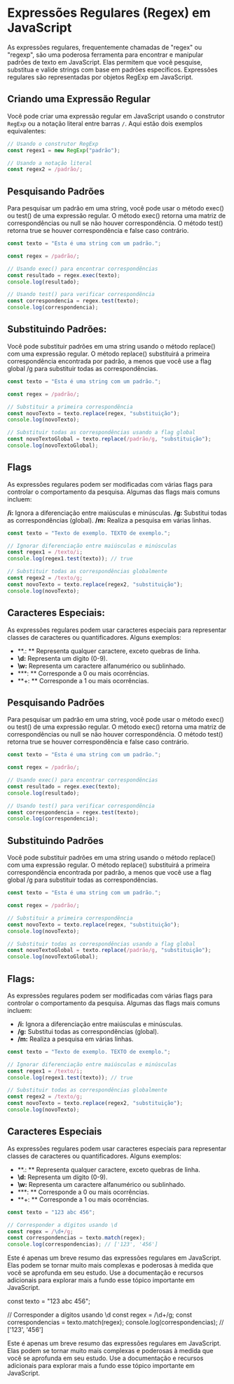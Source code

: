 # Expressões Regulares (Regex) em JavaScript

As expressões regulares, frequentemente chamadas de "regex" ou "regexp", são uma poderosa ferramenta para encontrar e manipular padrões de texto em JavaScript. Elas permitem que você pesquise, substitua e valide strings com base em padrões específicos. Expressões regulares são representadas por objetos RegExp em JavaScript.

## Criando uma Expressão Regular

Você pode criar uma expressão regular em JavaScript usando o construtor `RegExp` ou a notação literal entre barras `/`. Aqui estão dois exemplos equivalentes:

```javascript
// Usando o construtor RegExp
const regex1 = new RegExp("padrão");

// Usando a notação literal
const regex2 = /padrão/;
```

## Pesquisando Padrões

Para pesquisar um padrão em uma string, você pode usar o método exec() ou test() de uma expressão regular. O método exec() retorna uma matriz de correspondências ou null se não houver correspondência. O método test() retorna true se houver correspondência e false caso contrário.

```javascript
const texto = "Esta é uma string com um padrão.";

const regex = /padrão/;

// Usando exec() para encontrar correspondências
const resultado = regex.exec(texto);
console.log(resultado);

// Usando test() para verificar correspondência
const correspondencia = regex.test(texto);
console.log(correspondencia);
```

## Substituindo Padrões:

Você pode substituir padrões em uma string usando o método replace() com uma expressão regular. O método replace() substituirá a primeira correspondência encontrada por padrão, a menos que você use a flag global /g para substituir todas as correspondências.

```javascript
const texto = "Esta é uma string com um padrão.";

const regex = /padrão/;

// Substituir a primeira correspondência
const novoTexto = texto.replace(regex, "substituição");
console.log(novoTexto);

// Substituir todas as correspondências usando a flag global
const novoTextoGlobal = texto.replace(/padrão/g, "substituição");
console.log(novoTextoGlobal);
```

## Flags

As expressões regulares podem ser modificadas com várias flags para controlar o comportamento da pesquisa. Algumas das flags mais comuns incluem:

**/i:** Ignora a diferenciação entre maiúsculas e minúsculas.
**/g:** Substitui todas as correspondências (global).
**/m:** Realiza a pesquisa em várias linhas.

```javascript
const texto = "Texto de exemplo. TEXTO de exemplo.";

// Ignorar diferenciação entre maiúsculas e minúsculas
const regex1 = /texto/i;
console.log(regex1.test(texto)); // true

// Substituir todas as correspondências globalmente
const regex2 = /texto/g;
const novoTexto = texto.replace(regex2, "substituição");
console.log(novoTexto);
```

## Caracteres Especiais:

As expressões regulares podem usar caracteres especiais para representar classes de caracteres ou quantificadores. Alguns exemplos:

- **.: ** Representa qualquer caractere, exceto quebras de linha.
- **\d:** Representa um dígito (0-9).
- **\w:** Representa um caractere alfanumérico ou sublinhado.
- ***: ** Corresponde a 0 ou mais ocorrências.
- **+: ** Corresponde a 1 ou mais ocorrências.

## Pesquisando Padrões

Para pesquisar um padrão em uma string, você pode usar o método exec() ou test() de uma expressão regular. O método exec() retorna uma matriz de correspondências ou null se não houver correspondência. O método test() retorna true se houver correspondência e false caso contrário.

```javascript
const texto = "Esta é uma string com um padrão.";

const regex = /padrão/;

// Usando exec() para encontrar correspondências
const resultado = regex.exec(texto);
console.log(resultado);

// Usando test() para verificar correspondência
const correspondencia = regex.test(texto);
console.log(correspondencia);
```

## Substituindo Padrões

Você pode substituir padrões em uma string usando o método replace() com uma expressão regular. O método replace() substituirá a primeira correspondência encontrada por padrão, a menos que você use a flag global /g para substituir todas as correspondências.

```javascript
const texto = "Esta é uma string com um padrão.";

const regex = /padrão/;

// Substituir a primeira correspondência
const novoTexto = texto.replace(regex, "substituição");
console.log(novoTexto);

// Substituir todas as correspondências usando a flag global
const novoTextoGlobal = texto.replace(/padrão/g, "substituição");
console.log(novoTextoGlobal);
```

## Flags:

As expressões regulares podem ser modificadas com várias flags para controlar o comportamento da pesquisa. Algumas das flags mais comuns incluem:

- **/i:** Ignora a diferenciação entre maiúsculas e minúsculas.
- **/g:** Substitui todas as correspondências (global).
- **/m:** Realiza a pesquisa em várias linhas.

```javascript
const texto = "Texto de exemplo. TEXTO de exemplo.";

// Ignorar diferenciação entre maiúsculas e minúsculas
const regex1 = /texto/i;
console.log(regex1.test(texto)); // true

// Substituir todas as correspondências globalmente
const regex2 = /texto/g;
const novoTexto = texto.replace(regex2, "substituição");
console.log(novoTexto);
```

## Caracteres Especiais

As expressões regulares podem usar caracteres especiais para representar classes de caracteres ou quantificadores. Alguns exemplos:

- **.: ** Representa qualquer caractere, exceto quebras de linha.
- **\d:** Representa um dígito (0-9).
- **\w:** Representa um caractere alfanumérico ou sublinhado.
- ***: ** Corresponde a 0 ou mais ocorrências.
- **+: ** Corresponde a 1 ou mais ocorrências.

```javascript
const texto = "123 abc 456";

// Corresponder a dígitos usando \d
const regex = /\d+/g;
const correspondencias = texto.match(regex);
console.log(correspondencias); // ['123', '456']
```

Este é apenas um breve resumo das expressões regulares em JavaScript. Elas podem se tornar muito mais complexas e poderosas à medida que você se aprofunda em seu estudo. Use a documentação e recursos adicionais para explorar mais a fundo esse tópico importante em JavaScript.

const texto = "123 abc 456";

// Corresponder a dígitos usando \d
const regex = /\d+/g;
const correspondencias = texto.match(regex);
console.log(correspondencias); // ['123', '456']

Este é apenas um breve resumo das expressões regulares em JavaScript. Elas podem se tornar muito mais complexas e poderosas à medida que você se aprofunda em seu estudo. Use a documentação e recursos adicionais para explorar mais a fundo esse tópico importante em JavaScript.